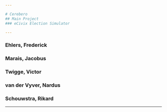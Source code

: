 ```yaml
---

# Cerebero
## Main Project
### eCivix Election Simulator

---
```


### Ehlers, Frederick
### Marais, Jacobus
### Twigge, Victor
### van der Vyver, Nardus
### Schouwstra, Rikard

---
